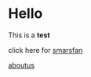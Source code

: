 # Hello

This is a **test**

click here for [smarsfan](https://www.smarsfan.com)

[aboutus](aboutus)